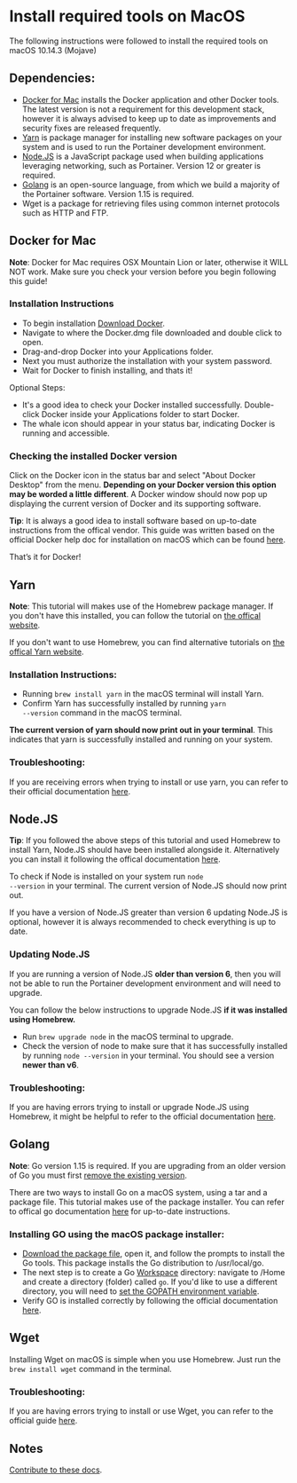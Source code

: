 # Install required tools on MacOS

The following instructions were followed to install the required tools on macOS 10.14.3 (Mojave)

## Dependencies:

* [Docker for Mac](https://www.docker.com/products/docker-desktop) installs the Docker application and other Docker tools. The latest version is not a requirement for this development stack, however it is always advised to keep up to date as improvements and security fixes are released frequently.
* [Yarn](https://yarnpkg.com/en/docs/install#mac-stable) is package manager for installing new software packages on your system and is used to run the Portainer development environment.
* [Node.JS](https://nodejs.org/en/download/) is a JavaScript package used when building applications leveraging networking, such as Portainer. Version 12 or greater is required.
* ​[Golang](https://golang.org/dl/) is an open-source language, from which we build a majority of the Portainer software. Version 1.15 is required.
* Wget is a package for retrieving files using common internet protocols such as HTTP and FTP.

## Docker for Mac

<b>Note</b>: Docker for Mac requires OSX Mountain Lion or later, otherwise it WILL NOT work. Make sure you check your version before you begin following this guide!

### Installation Instructions

* To begin installation [Download Docker](https://www.docker.com/products/docker-desktop).
* Navigate to where the Docker.dmg file downloaded and double click to open.
* Drag-and-drop Docker into your Applications folder.
* Next you must authorize the installation with your system password.
* Wait for Docker to finish installing, and thats it!

<k>Optional Steps:</k>

* It's a good idea to check your Docker installed successfully. Double-click Docker inside your Applications folder to start Docker. 
* The whale icon should appear in your status bar, indicating Docker is running and accessible.

### Checking the installed Docker version

Click on the Docker icon in the status bar and select "About Docker Desktop" from the menu. <b>Depending on your Docker version this option may be worded a little different</b>. A Docker window should now pop up displaying the current version of Docker and its supporting software.

<b>Tip</b>: It is always a good idea to install software based on up-to-date instructions from the offical vendor. This guide was written based on the official Docker help doc for installation on macOS which can be found [here](https://runnable.com/docker/install-docker-on-macos).

<k>That’s it for Docker!</k>

## Yarn

<b>Note</b>: This tutorial will makes use of the Homebrew package manager. If you don't have this installed, you can follow the tutorial on [the offical website](https://brew.sh/).

If you don't want to use Homebrew, you can find alternative tutorials on [the offical Yarn website](https://yarnpkg.com/en/docs/install#mac-stable).

### Installation Instructions:

* Running <code>brew install yarn</code> in the macOS terminal will install Yarn. 
* Confirm Yarn has successfully installed by running <code>yarn --version</code> command in the macOS terminal.

<b>The current version of yarn should now print out in your terminal</b>. This indicates that yarn is successfully installed and running on your system.

### Troubleshooting:

If you are receiving errors when trying to install or use yarn, you can refer to their official documentation [here](https://yarnpkg.com/en/docs/install#mac-stable).

## Node.JS

<b>Tip</b>: If you followed the above steps of this tutorial and used Homebrew to install Yarn, Node.JS should have been installed alongside it. Alternatively you can install it following the offical documentation [here](https://nodejs.org/en/download/).

To check if Node is installed on your system run <code>node --version</code> in your terminal. The current version of Node.JS should now print out.

If you have a version of Node.JS greater than version 6 updating Node.JS is optional, however it is always recommended to check everything is up to date.

### Updating Node.JS

If you are running a version of Node.JS <b>older than version 6</b>, then you will not be able to run the Portainer development environment and will need to upgrade.

You can follow the below instructions to upgrade Node.JS <b>if it was installed using Homebrew.</b>

* Run <code>brew upgrade node</code> in the macOS terminal to upgrade.
* Check the version of node to make sure that it has successfully installed by running <code>node --version</code> in your terminal. You should see a version <b>newer than v6</b>.

### Troubleshooting: 

If you are having errors trying to install or upgrade Node.JS using Homebrew, it might be helpful to refer to the official documentation [here](https://docs.brew.sh/Common-Issues).

## Golang

<b>Note</b>: Go version 1.15 is required. If you are upgrading from an older version of Go you must first [remove the existing version](https://golang.org/doc/install#uninstall).

There are two ways to install Go on a macOS system, using a tar and a package file. This tutorial makes use of the package installer. You can refer to offical go documentation [here](https://golang.org/doc/install#install) for up-to-date instructions.

### Installing GO using the macOS package installer:

* [Download the package file](https://golang.org/dl/), open it, and follow the prompts to install the Go tools. This package installs the Go distribution to /usr/local/go.
* The next step is to create a Go [Workspace](https://golang.org/doc/code.html#Workspaces) directory: navigate to /Home and create a directory (folder) called <code>go</code>. If you'd like to use a different directory, you will need to [set the GOPATH environment variable](https://golang.org/wiki/SettingGOPATH).
* Verify GO is installed correctly by following the official documentation [here](https://golang.org/doc/code.html#Testing).

## Wget

Installing Wget on macOS is simple when you use Homebrew. Just run the <code>brew install wget</code> command in the terminal.

### Troubleshooting: 

If you are having errors trying to install or use Wget, you can refer to the official guide [here](https://www.gnu.org/software/wget/manual/).

## Notes

[Contribute to these docs](https://github.com/portainer/portainer-docs/blob/master/contributing.md).